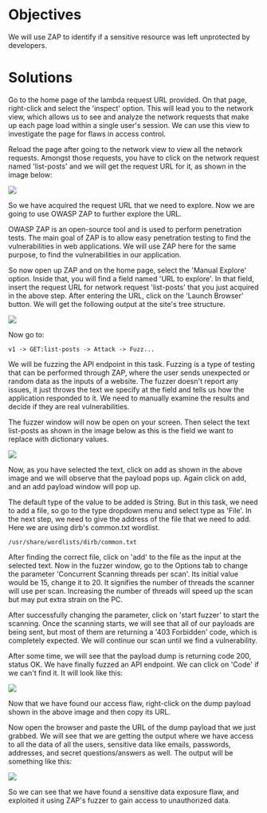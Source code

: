 # Objectives

We will use ZAP to identify if a sensitive resource was left unprotected by developers. 

# Solutions

Go to the home page of the lambda request URL provided. On that page, right-click and select the 'inspect' option. This will lead you to the network view, which allows us to see and analyze the network requests that make up each page load within a single user's session. We can use this view to investigate the page for flaws in access control.

Reload the page after going to the network view to view all the network requests. Amongst those requests, you have to click on the network request named 'list-posts' and we will get the request URL for it, as shown in the image below:

![](https://user-images.githubusercontent.com/65826354/179528203-e6dc2171-216e-48aa-8efc-03d2c54260e0.png)

So we have acquired the request URL that we need to explore. Now we are going to use OWASP ZAP to further explore the URL.

OWASP ZAP is an open-source tool and is used to perform penetration tests. The main goal of ZAP is to allow easy penetration testing to find the vulnerabilities in web applications. We will use ZAP here for the same purpose, to find the vulnerabilities in our application.

So now open up ZAP and on the home page, select the 'Manual Explore' option. Inside that, you will find a field named 'URL to explore'. In that field, insert the request URL for network request 'list-posts' that you just acquired in the above step. After entering the URL, click on the 'Launch Browser' button. We will get the following output at the site's tree structure.

![](https://user-images.githubusercontent.com/65826354/179528227-7ea08a4b-9b7b-4746-a761-ebb2dd105e02.png)

Now go to:

```
v1 -> GET:list-posts -> Attack -> Fuzz...
```

We will be fuzzing the API endpoint in this task. Fuzzing is a type of testing that can be performed through ZAP, where the user sends unexpected or random data as the inputs of a website. The fuzzer doesn't report any issues, it just throws the text we specify at the field and tells us how the application responded to it. We need to manually examine the results and decide if they are real vulnerabilities.

The fuzzer window will now be open on your screen. Then select the text list-posts as shown in the image below as this is the field we want to replace with dictionary values.

![](https://user-images.githubusercontent.com/65826354/179528233-939d1d6e-9681-457c-81e0-78e4567a8546.png)

Now, as you have selected the text, click on add as shown in the above image and we will observe that the payload pops up. Again click on add, and an add payload window will pop up.

The default type of the value to be added is String. But in this task, we need to add a file, so go to the type dropdown menu and select type as 'File'. In the next step, we need to give the address of the file that we need to add. Here we are using dirb's common.txt wordlist.

```
/usr/share/wordlists/dirb/common.txt
```

After finding the correct file, click on 'add' to the file as the input at the selected text. Now in the fuzzer window, go to the Options tab to change the parameter 'Concurrent Scanning threads per scan'. Its initial value would be 15, change it to 20. It signifies the number of threads the scanner will use per scan. Increasing the number of threads will speed up the scan but may put extra strain on the PC.

After successfully changing the parameter, click on 'start fuzzer' to start the scanning. Once the scanning starts, we will see that all of our payloads are being sent, but most of them are returning a '403 Forbidden' code, which is completely expected. We will continue our scan until we find a vulnerability.

After some time, we will see that the payload dump is returning code 200, status OK. We have finally fuzzed an API endpoint. We can click on 'Code' if we can't find it. It will look like this:

![](https://user-images.githubusercontent.com/65826354/179528237-2e6394f6-16f9-4696-bfe2-c1d220e03d17.png)

Now that we have found our access flaw, right-click on the dump payload shown in the above image and then copy its URL.

Now open the browser and paste the URL of the dump payload that we just grabbed. We will see that we are getting the output where we have access to all the data of all the users, sensitive data like emails, passwords, addresses, and secret questions/answers as well. The output will be something like this:

![](https://user-images.githubusercontent.com/65826354/179528247-75424528-75c2-40b3-b69b-9f36b6c32b28.png)

So we can see that we have found a sensitive data exposure flaw, and exploited it using ZAP's fuzzer to gain access to unauthorized data.
